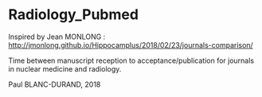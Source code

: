 # Radiology_Pubmed
Inspired by Jean MONLONG : http://jmonlong.github.io/Hippocamplus/2018/02/23/journals-comparison/

Time between manuscript reception to acceptance/publication for journals in nuclear medicine and radiology. 

Paul BLANC-DURAND, 2018
